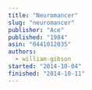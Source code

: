```yaml
---
title: "Neuromancer"
slug: "neuromancer"
publisher: "Ace"
published: "1984"
asin: "0441012035"
authors:
  - william-gibson
started: "2014-10-04"
finished: "2014-10-11"
---
```

